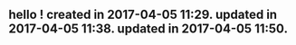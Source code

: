 hello !
created in 2017-04-05 11:29.
updated in 2017-04-05 11:38.
updated in 2017-04-05 11:50.
----------------------------
